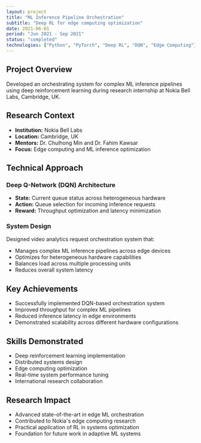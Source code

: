 ```yaml
---
layout: project
title: "ML Inference Pipeline Orchestration"
subtitle: "Deep RL for edge computing optimization"
date: 2021-06-01
period: "Jun 2021 - Sep 2021"
status: "completed"
technologies: ["Python", "PyTorch", "Deep RL", "DQN", "Edge Computing"]
---
```


## Project Overview

Developed an orchestrating system for complex ML inference pipelines using deep reinforcement learning during research internship at Nokia Bell Labs, Cambridge, UK.

## Research Context

- **Institution:** Nokia Bell Labs
- **Location:** Cambridge, UK
- **Mentors:** Dr. Chulhong Min and Dr. Fahim Kawsar
- **Focus:** Edge computing and ML inference optimization

## Technical Approach

### Deep Q-Network (DQN) Architecture

- **State:** Current queue status across heterogeneous hardware
- **Action:** Queue selection for incoming inference requests
- **Reward:** Throughput optimization and latency minimization

### System Design

Designed video analytics request orchestration system that:
- Manages complex ML inference pipelines across edge devices
- Optimizes for heterogeneous hardware capabilities
- Balances load across multiple processing units
- Reduces overall system latency

## Key Achievements

- Successfully implemented DQN-based orchestration system
- Improved throughput for complex ML pipelines
- Reduced inference latency in edge environments
- Demonstrated scalability across different hardware configurations

## Skills Demonstrated

- Deep reinforcement learning implementation
- Distributed systems design
- Edge computing optimization
- Real-time system performance tuning
- International research collaboration

## Research Impact

- Advanced state-of-the-art in edge ML orchestration
- Contributed to Nokia's edge computing research
- Practical application of RL in systems optimization
- Foundation for future work in adaptive ML systems